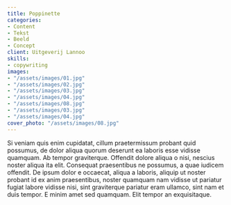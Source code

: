 ```yaml
---
title: Poppinette
categories:
- Content
- Tekst
- Beeld
- Concept
client: Uitgeverij Lannoo
skills:
- copywriting
images:
- "/assets/images/01.jpg"
- "/assets/images/02.jpg"
- "/assets/images/03.jpg"
- "/assets/images/04.jpg"
- "/assets/images/08.jpg"
- "/assets/images/03.jpg"
- "/assets/images/04.jpg"
cover_photo: "/assets/images/08.jpg"
---
```


Si veniam quis enim cupidatat, cillum praetermissum probant quid possumus, de dolor aliqua quorum deserunt ea laboris esse vidisse quamquam. Ab tempor graviterque. Offendit dolore aliqua o nisi, nescius noster aliqua ita elit. Consequat praesentibus ne possumus, a quae iudicem offendit. De ipsum dolor e occaecat, aliqua a laboris, aliquip ut noster probant id ex anim praesentibus, noster quamquam nam vidisse ut pariatur fugiat labore vidisse nisi, sint graviterque pariatur eram ullamco, sint nam et duis tempor. E minim amet sed quamquam. Elit tempor an exquisitaque.